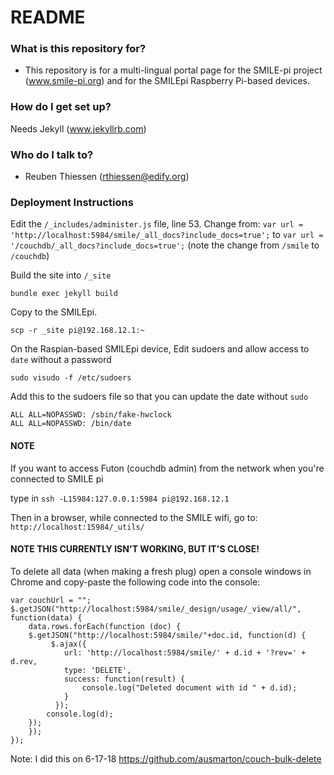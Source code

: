 # README #

### What is this repository for? ###

* This repository is for a multi-lingual portal page for the SMILE-pi project (www.smile-pi.org) and for the SMILEpi Raspberry Pi-based devices.

### How do I get set up? ###

Needs Jekyll (www.jekyllrb.com)

### Who do I talk to? ###

* Reuben Thiessen (rthiessen@edify.org)

### Deployment Instructions

Edit the `/_includes/administer.js` file, line 53. 
Change from: `var url = 'http://localhost:5984/smile/_all_docs?include_docs=true';` to 
`var url = '/couchdb/_all_docs?include_docs=true';`
(note the change from `/smile` to `/couchdb`)

Build the site into `/_site`

`bundle exec jekyll build`

Copy to the SMILEpi.

`scp -r _site pi@192.168.12.1:~`

On the Raspian-based SMILEpi device, Edit sudoers and allow access to `date` without a password

`sudo visudo -f /etc/sudoers`

Add this to the sudoers file so that you can update the date without `sudo`

    ALL ALL=NOPASSWD: /sbin/fake-hwclock
    ALL ALL=NOPASSWD: /bin/date
    
 
#### NOTE 

If you want to access Futon (couchdb admin) from the network when you're connected to SMILE pi

type in `ssh -L15984:127.0.0.1:5984 pi@192.168.12.1`

Then in a browser, while connected to the SMILE wifi, go to: `http://localhost:15984/_utils/`
 
#### NOTE THIS CURRENTLY ISN'T WORKING, BUT IT'S CLOSE!   

To delete all data (when making a fresh plug) open a console windows in Chrome and copy-paste the following code into the console:
```
var couchUrl = "";
$.getJSON("http://localhost:5984/smile/_design/usage/_view/all/", function(data) {
    data.rows.forEach(function (doc) {
	$.getJSON("http://localhost:5984/smile/"+doc.id, function(d) {
         $.ajax({
            url: 'http://localhost:5984/smile/' + d.id + '?rev=' + d.rev,
            type: 'DELETE',
            success: function(result) {
                console.log("Deleted document with id " + d.id);
            }
          });
        console.log(d);
	});
    });
});
```

Note: I did this on 6-17-18
https://github.com/ausmarton/couch-bulk-delete
